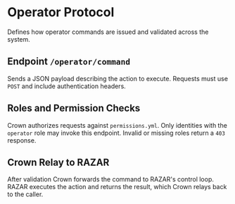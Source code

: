 # Operator Protocol

Defines how operator commands are issued and validated across the system.

## Endpoint `/operator/command`

Sends a JSON payload describing the action to execute. Requests must use `POST` and include authentication headers.

## Roles and Permission Checks

Crown authorizes requests against `permissions.yml`. Only identities with the `operator` role may invoke this endpoint. Invalid or missing roles return a `403` response.

## Crown Relay to RAZAR

After validation Crown forwards the command to RAZAR's control loop. RAZAR executes the action and returns the result, which Crown relays back to the caller.

